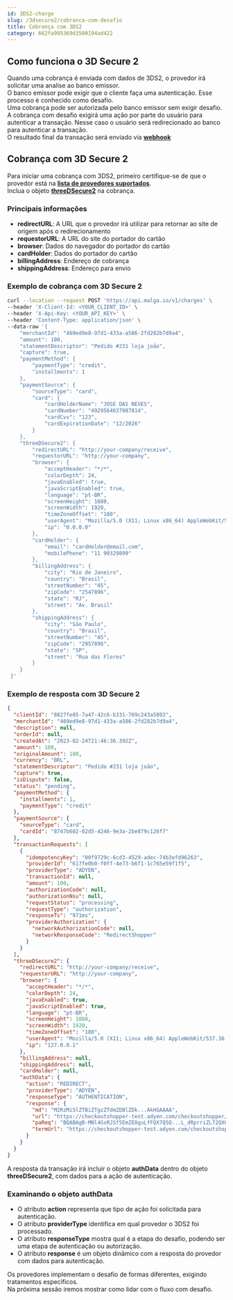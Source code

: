 ```yaml
---
id: 3DS2-charge
slug: /3dsecure2/cobranca-com-desafio
title: Cobrança com 3DS2
category: 662fa995369d3500194ad422
---
```


## Como funciona o 3D Secure 2

Quando uma cobrança é enviada com dados de 3DS2, o provedor irá solicitar uma analise ao banco emissor.  
O banco emissor pode exigir que o cliente faça uma autenticação. Esse processo é conhecido como desafio.  
Uma cobrança pode ser autorizada pelo banco emissor sem exigir desafio.  
A cobrança com desafio exigirá uma ação por parte do usuário para autenticar a transação.
Nesse caso o usuário será redirecionado ao banco para autenticar a transação.  
O resultado final da transação será enviado via [**webhook**](/docs/webhooks)

## Cobrança com 3D Secure 2

Para iniciar uma cobrança com 3DS2, primeiro certifique-se de que o provedor está na [**lista de provedores suportados**](/docs/3ds2/intro#provedores-suportado).  
Inclua o objeto [**threeDSecure2**](/api#operation/charge) na cobrança.

### Principais informações

- **redirectURL**: A URL que o provedor irá utilizar para retornar ao site de origem após o redirecionamento
- **requestorURL**: A URL do site do portador do cartão
- **browser**: Dados do navegador do portador do cartão
- **cardHolder**: Dados do portador do cartão
- **billingAddress**: Endereço de cobrança
- **shippingAddress**: Endereço para envio

### Exemplo de cobrança com 3D Secure 2

```bash
curl --location --request POST 'https://api.malga.io/v1/charges' \
--header 'X-Client-Id: <YOUR_CLIENT_ID>' \
--header 'X-Api-Key: <YOUR_API_KEY>' \
--header 'Content-Type: application/json' \
--data-raw '{
	"merchantId": "469ed9e8-97d1-433a-a586-2fd282b7d9a4",
    "amount": 100,
    "statementDescriptor": "Pedido #231 loja joão",
    "capture": true,
    "paymentMethod": {
        "paymentType": "credit",
        "installments": 1
    },
    "paymentSource": {
		"sourceType": "card",
		"card": {
            "cardHolderName": "JOSE DAS NEVES",
            "cardNumber": "4929564637987814",
            "cardCvv": "123",
            "cardExpirationDate": "12/2026"
        }
	},
    "threeDSecure2": {
        "redirectURL": "http://your-company/receive",
        "requestorURL": "http://your-company",
        "browser": {
            "acceptHeader": "*/*",
            "colorDepth": 24,
            "javaEnabled": true,
            "javaScriptEnabled": true,
            "language": "pt-BR",
            "screenHeight": 1080,
            "screenWidth": 1920,
            "timeZoneOffset": "180",
            "userAgent": "Mozilla/5.0 (X11; Linux x86_64) AppleWebKit/537.36 (KHTML, like Gecko) Chrome/108.0.0.0 Safari/537.36",
            "ip": "0.0.0.0"
        },
        "cardHolder": {
            "email": "cardHolder@email.com",
            "mobilePhone": "11 99329899"
        },
        "billingAddress": {
            "city": "Rio de Janeiro",
            "country": "Brasil",
            "streetNumber": "45",
            "zipCode": "2547896",
            "state": "RJ",
            "street": "Av. Brasil"
        },
        "shippingAddress": {
            "city": "São Paulo",
            "country": "Brasil",
            "streetNumber": "45",
            "zipCode": "2957896",
            "state": "SP",
            "street": "Rua das Flores"
        }
    }
 }'
```

### Exemplo de resposta com 3D Secure 2

```json
{
  "clientId": "8827fe85-7a47-42c6-b331-769c243a5893",
  "merchantId": "469ed9e8-97d1-433a-a586-2fd282b7d9a4",
  "description": null,
  "orderId": null,
  "createdAt": "2023-02-24T21:46:36.392Z",
  "amount": 100,
  "originalAmount": 100,
  "currency": "BRL",
  "statementDescriptor": "Pedido #231 loja joão",
  "capture": true,
  "isDispute": false,
  "status": "pending",
  "paymentMethod": {
    "installments": 1,
    "paymentType": "credit"
  },
  "paymentSource": {
    "sourceType": "card",
    "cardId": "8747b602-02d5-4246-9e3a-2be879c126f7"
  },
  "transactionRequests": [
    {
      "idempotencyKey": "00f9729c-6cd3-4529-adec-74b3efd96263",
      "providerId": "617fe0b0-f0ff-4e73-b6f1-1c765e59f1f5",
      "providerType": "ADYEN",
      "transactionId": null,
      "amount": 100,
      "authorizationCode": null,
      "authorizationNsu": null,
      "requestStatus": "processing",
      "requestType": "authorization",
      "responseTs": "971ms",
      "providerAuthorization": {
        "networkAuthorizationCode": null,
        "networkResponseCode": "RedirectShopper"
      }
    }
  ],
  "threeDSecure2": {
    "redirectURL": "http://your-company/receive",
    "requestorURL": "http://your-company",
    "browser": {
      "acceptHeader": "*/*",
      "colorDepth": 24,
      "javaEnabled": true,
      "javaScriptEnabled": true,
      "language": "pt-BR",
      "screenHeight": 1080,
      "screenWidth": 1920,
      "timeZoneOffset": "180",
      "userAgent": "Mozilla/5.0 (X11; Linux x86_64) AppleWebKit/537.36 (KHTML, like Gecko) Chrome/108.0.0.0 Safari/537.36",
      "ip": "127.0.0.1"
    },
    "billingAddress": null,
    "shippingAddress": null,
    "cardHolder": null,
    "authData": {
      "action": "REDIRECT",
      "providerType": "ADYEN",
      "responseType": "AUTHENTICATION",
      "response": {
        "md": "M2RzMi5lZTBiZTgzZTdmZDBlZDk...AkHGAAAA",
        "url": "https://checkoutshopper-test.adyen.com/checkoutshopper/threeDS2.shtml?pspReference=8636772643981111",
        "paReq": "BQABAgB-MNl4GsRJSf5EmZE8guLfFQX7Q5Q...L_dRprriZL72QXGCtIPK-Hd",
        "termUrl": "https://checkoutshopper-test.adyen.com/checkoutshopper/threeDS/return/H4sIAAAAAAAA_..."
      }
    }
  }
}
```

A resposta da transação irá incluir o objeto **authData** dentro do objeto **threeDSecure2**, com dados para
a ação de autenticação.

### Examinando o objeto **authData**

- O atributo **action** representa que tipo de ação foi solicitada para autenticação.
- O atributo **providerType** identifica em qual provedor o 3DS2 foi processado.
- O atributo **responseType** mostra qual é a etapa do desafio, podendo ser uma etapa de autenticação ou autorização.
- O atributo **response** é um objeto dinâmico com a resposta do provedor com dados para autenticação.

Os provedores implementam o desafio de formas diferentes, exigindo tratamentos específicos.  
Na próxima sessão iremos mostrar como lidar com o fluxo com desafio.
